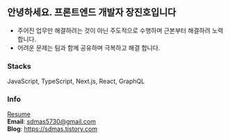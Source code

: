## 안녕하세요. 프론트엔드 개발자 장진호입니다

- 주어진 업무만 해결하려는 것이 아닌 주도적으로 수행하며 근본부터 해결하려 노력합니다.
- 어려운 문제는 팀과 함께 공유하며 극복하고 해결 합니다.

### Stacks

JavaScript, TypeScript, Next.js, React, GraphQL

### Info

[Resume](https://www.rallit.com/resumes/282996@sdmas5730/%EC%9E%A5%EC%A7%84%ED%98%B8)  
**Email**: sdmas5730@gmail.com  
**Blog**: https://sdmas.tistory.com

